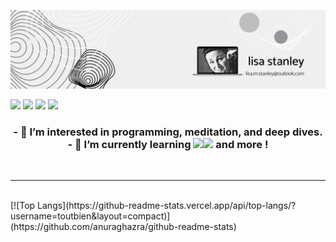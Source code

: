 
![My_Banner](https://github.com/toutbien/toutbien/blob/main/Black%20Abstract%20We%20Are%20Hiring%20LinkedIn%20Banner.png?raw=true)
      
<a href="https://discord.com/channels/@toutbien"><img src="https://img.shields.io/badge/Discord-7289DA?style=for-the-badge&logo=discord&logoColor=white" /></a>
<a href="https://www.linkedin.com/in/stanleylm"><img src="https://img.shields.io/badge/LinkedIn-0077B5?style=for-the-badge&logo=linkedin&logoColor=white" /></a>
<a href="mailto:toutbien@protonmail.com"><img src="https://img.shields.io/badge/ProtonMail-8B89CC?style=for-the-badge&logo=protonmail&logoColor=white" /></a>
<a href="https://www.freecodecamp.org/toutbien"><img src="https://img.shields.io/badge/free%20code%20camp-27273D?style=for-the-badge&logo=freecodecamp&logoColor=white" /></a>

<!---
      https://img.shields.io/badge/Visual_Studio-5C2D91?style=for-the-badge&logo=visual%20studio&logoColor=white
 	https://img.shields.io/badge/Numpy-777BB4?style=for-the-badge&logo=numpy&logoColor=white
      https://img.shields.io/badge/Pandas-2C2D72?style=for-the-badge&logo=pandas&logoColor=white
      https://img.shields.io/badge/Plotly-239120?style=for-the-badge&logo=plotly&logoColor=white
      https://img.shields.io/badge/Python-FFD43B?style=for-the-badge&logo=python&logoColor=darkgreen
      https://img.shields.io/badge/Scratch-4D97FF?style=for-the-badge&logo=Scratch&logoColor=white
      https://img.shields.io/badge/Linux_Mint-87CF3E?style=for-the-badge&logo=linux-mint&logoColor=white
      https://img.shields.io/badge/Windows-0078D6?style=for-the-badge&logo=windows&logoColor=white
      https://img.shields.io/badge/Debian-A81D33?style=for-the-badge&logo=debian&logoColor=white
      https://img.shields.io/badge/Raspberry%20Pi-A22846?style=for-the-badge&logo=Raspberry%20Pi&logoColor=white
      https://img.shields.io/badge/Jupyter-F37626.svg?&style=for-the-badge&logo=Jupyter&logoColor=white
      https://img.shields.io/badge/Signal-3A76F0?style=for-the-badge&logo=signal&logoColor=white
---!>
<center><h3>
- 👀 I’m interested in programming, meditation, and deep dives.<br>
- 🌱 I’m currently learning <img src="https://img.shields.io/badge/PowerShell-5391FE?style=for-the-badge&logo=PowerShell&logoColor=white"><img src="https://img.shields.io/badge/windows%20terminal-4D4D4D?style=for-the-badge&logo=windows%20terminal&logoColor=white"> and more !</h3><br>
      <hr><br>
      </center>
<!---
(https://github-readme-stats.vercel.app/api/top-langs/?username=toutbien)
---!>
[![Top Langs](https://github-readme-stats.vercel.app/api/top-langs/?username=toutbien&layout=compact)](https://github.com/anuraghazra/github-readme-stats)
